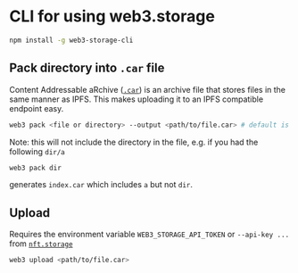 # CLI for using web3.storage

```bash
npm install -g web3-storage-cli
```

## Pack directory into `.car` file

Content Addressable aRchive ([`.car`](https://github.com/ipld/js-car)) is an archive file that stores files in the same manner as IPFS. This makes uploading it to an IPFS compatible endpoint easy.

```bash
web3 pack <file or directory> --output <path/to/file.car> # default is ./index.car
```

Note: this will not include the directory in the file, e.g. if you had the following `dir/a`

```bash
web3 pack dir
```

generates `index.car` which includes `a` but not `dir`.

## Upload

Requires the environment variable `WEB3_STORAGE_API_TOKEN` or `--api-key ...` from [`nft.storage`](https://nft.storage)

```bash
web3 upload <path/to/file.car>
```
